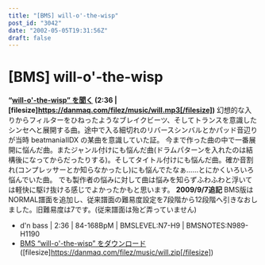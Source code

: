 ```yaml
---
title: "[BMS] will-o'-the-wisp"
post_id: "3042"
date: "2002-05-05T19:31:56Z"
draft: false
---
```


# [BMS] will-o'-the-wisp

**“[will-o'-the-wisp” を聞く](/filez/music/will.mp3) (2:36 | [filesize]https://danmaq.com/filez/music/will.mp3[/filesize])** 幻想的な入りからフィルターをひねったようなブレイクビーツ、そしてトランスを意識したシンセへと展開する曲。途中で入る細切れのリバースシンバルとかパッド音辺りが当時 beatmaniaIIDX の某曲を意識していた証。 今まで作った曲の中で一番展開に悩んだ曲。またジャンル付けにも悩んだ曲(ドラムパターンを入れたのは結構後になってからだったりする)。そしてタイトル付けにも悩んだ曲。確か音割れ(コンプレッサーとか知らなかったし)にも悩んでたなぁ……とにかくいろいろ悩んでいた曲。 でも製作者の悩みに対して曲は悩みを知らずふわふわと浮いては軽快に駆け抜ける感じでよかったかもと思います。 **2009/9/7追記** BMS版はNORMAL譜面を追加し、従来譜面の難易度設定を7段階から12段階へ引きなおしました。旧難易度は7です。(従来譜面は殆ど弄っていません) 

  * d'n bass | 2:36 | 84-168BpM | BMSLEVEL:N7-H9 | BMSNOTES:N989-H1190
  * [BMS “will-o'-the-wisp” をダウンロード](/filez/music/will.zip) ([filesize]https://danmaq.com/filez/music/will.zip[/filesize])
